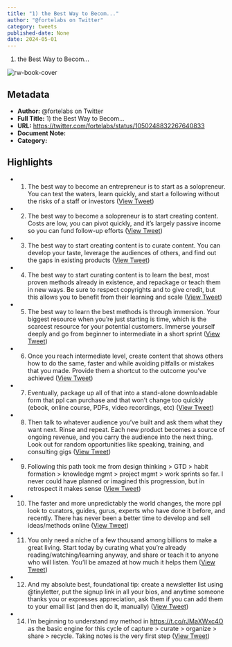 ```yaml
---
title: "1) the Best Way to Becom..."
author: "@fortelabs on Twitter"
category: tweets
published-date: None
date: 2024-05-01
---
```

1) the Best Way to Becom...

![rw-book-cover](https://pbs.twimg.com/profile_images/1527701676521672707/YXvJP3ac.jpg)

## Metadata
- **Author:** @fortelabs on Twitter
- **Full Title:** 1) the Best Way to Becom...
- **URL:** https://twitter.com/fortelabs/status/1050248832267640833
- **Document Note:** 
- **Category:**

## Highlights
- 1) The best way to become an entrepreneur is to start as a solopreneur. You can test the waters, learn quickly, and start a following without the risks of a staff or investors ([View Tweet](https://twitter.com/fortelabs/status/1050248832267640833))
- 2) The best way to become a solopreneur is to start creating content. Costs are low, you can pivot quickly, and it’s largely passive income so you can fund follow-up efforts ([View Tweet](https://twitter.com/fortelabs/status/1050248833177772032))
- 3) The best way to start creating content is to curate content. You can develop your taste, leverage the audiences of others, and find out the gaps in existing products ([View Tweet](https://twitter.com/fortelabs/status/1050248834566172673))
- 4) The best way to start curating content is to learn the best, most proven methods already in existence, and repackage or teach them in new ways. Be sure to respect copyrights and to give credit, but this allows you to benefit from their learning and scale ([View Tweet](https://twitter.com/fortelabs/status/1050248835660832768))
- 5) The best way to learn the best methods is through immersion. Your biggest resource when you’re just starting is time, which is the scarcest resource for your potential customers. Immerse yourself deeply and go from beginner to intermediate in a short sprint ([View Tweet](https://twitter.com/fortelabs/status/1050248836642271232))
- 6) Once you reach intermediate level, create content that shows others how to do the same, faster and while avoiding pitfalls or mistakes that you made. Provide them a shortcut to the outcome you’ve achieved ([View Tweet](https://twitter.com/fortelabs/status/1050248837636354048))
- 7) Eventually, package up all of that into a stand-alone downloadable form that ppl can purchase and that won’t change too quickly (ebook, online course, PDFs, video recordings, etc) ([View Tweet](https://twitter.com/fortelabs/status/1050248838609391617))
- 8) Then talk to whatever audience you’ve built and ask them what they want next. Rinse and repeat. Each new product becomes a source of ongoing revenue, and you carry the audience into the next thing. Look out for random opportunities like speaking, training, and consulting gigs ([View Tweet](https://twitter.com/fortelabs/status/1050248839586693120))
- 9) Following this path took me from design thinking > GTD > habit formation > knowledge mgmt > project mgmt > work sprints so far. I never could have planned or imagined this progression, but in retrospect it makes sense ([View Tweet](https://twitter.com/fortelabs/status/1050250281902993408))
- 10) The faster and more unpredictably the world changes, the more ppl look to curators, guides, gurus, experts who have done it before, and recently. There has never been a better time to develop and sell ideas/methods online ([View Tweet](https://twitter.com/fortelabs/status/1050250722808197120))
- 11) You only need a niche of a few thousand among billions to make a great living. Start today by curating what you’re already reading/watching/learning anyway, and share or teach it to anyone who will listen. You’ll be amazed at how much it helps them ([View Tweet](https://twitter.com/fortelabs/status/1050251111691476992))
- 12) And my absolute best, foundational tip: create a newsletter list using @tinyletter, put the signup link in all your bios, and anytime someone thanks you or expresses appreciation, ask them if you can add them to your email list (and then do it, manually) ([View Tweet](https://twitter.com/fortelabs/status/1050251567130001408))
- 14) I’m beginning to understand my method in https://t.co/rJMaXWxc4O as the basic engine for this cycle of capture > curate > organize > share > recycle. Taking notes is the very first step ([View Tweet](https://twitter.com/fortelabs/status/1050253326837637120))
